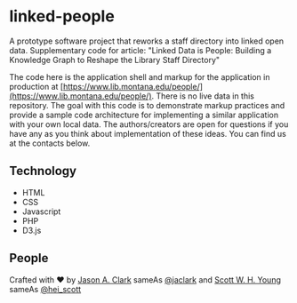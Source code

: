 # linked-people
A prototype software project that reworks a staff directory into linked open data. Supplementary code for article: "Linked Data is People: Building a Knowledge Graph to Reshape the Library Staff Directory" 

The code here is the application shell and markup for the application in production at [https://www.lib.montana.edu/people/](https://www.lib.montana.edu/people/). There is no live data in this repository. The goal with this code is to demonstrate markup practices and provide a sample code architecture for implementing a similar application with your own local data. The authors/creators are open for questions if you have any as you think about implementation of these ideas. You can find us at the contacts below.

## Technology

* HTML
* CSS
* Javascript
* PHP
* D3.js

## People

Crafted with :heart: by [Jason A. Clark](https://www.jasonclark.info) sameAs [@jaclark](https://twitter.com/jaclark) and [Scott W. H. Young](http://scottwhyoung.com/) sameAs [@hei_scott](https://twitter.com/hei_scott)
